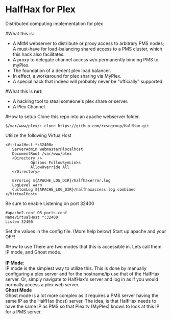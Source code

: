 HalfHax for Plex
============

Distributed computing implementation for plex

#What this is:
 - A MitM webserver to distribute or proxy access to arbitrary PMS nodes; A must-have for load-balancing shared access to a PMS cluster, which this hack also facilitates. 
 - A proxy to delegate channel access w/o permanently binding PMS to myPlex.
 - The foundation of a decent plex load balancer.
 - In effect, a workaround for plex sharing via MyPlex.
 - A special hack that indeed will probably never be "officially" supported.
 
#What this is **not**:
 - A hacking tool to steal someone's plex share or server.
 - A Plex Channel.
 
 
#How to setup
 Clone this repo into an apache webserver folder.
 ```
 $/var/www/plex/: clone https://github.com/rxsegrxup/HalfHax.git
 ```
 Utilize the following VirtualHost
 ```
 <VirtualHost *:32400>
    ServerAdmin webmaster@localhost
    DocumentRoot /var/www/plex
    <Directory />
            Options FollowSymLinks
            AllowOverride All
    </Directory>

    ErrorLog ${APACHE_LOG_DIR}/halfhaxerror.log
    LogLevel warn
    CustomLog ${APACHE_LOG_DIR}/halfhaxaccess.log combined
</VirtualHost>
```
Be sure to enable Listening on port 32400
```
#apache2.conf OR ports.conf
NameVirtualHost *:32400
Listen 32400
```
Set the values in the config file. (More help below)
Start up apache and your OFF!

#How to use 
 There are two modes that this is accessible in. Lets call them IP mode, and Ghost mode.<br>
 <br>
 **IP Mode**:
 <br>
 IP mode is the simplest way to utilize this.
 This is done by manually configuring a plex server and for the hostname/ip use that of the HalfHax server.
 Or, simply navigate to HalfHax's server and log in as if you would normally access a plex web server.
 <br>
 **Ghost Mode**
 <br>
 Ghost mode is a lot more complex as it requires a PMS server having the same IP as the HalfHax (host) server.
 The idea, is that HalfHax needs to have the same IP as PMS so that Plex.tv (MyPlex) knows to look at this IP for a PMS server.
 
